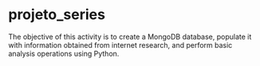 # projeto_series
The objective of this activity is to create a MongoDB database, populate it with information obtained from internet research, and perform basic analysis operations using Python.
